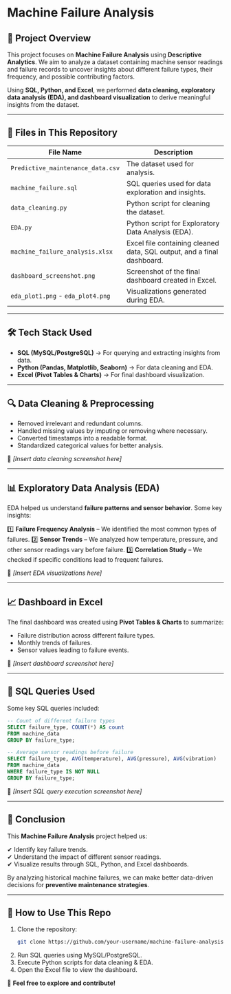 # Machine Failure Analysis

## 📌 Project Overview
This project focuses on **Machine Failure Analysis** using **Descriptive Analytics**. We aim to analyze a dataset containing machine sensor readings and failure records to uncover insights about different failure types, their frequency, and possible contributing factors.

Using **SQL, Python, and Excel**, we performed **data cleaning, exploratory data analysis (EDA), and dashboard visualization** to derive meaningful insights from the dataset.

---

## 📂 Files in This Repository

| File Name                       | Description |
|---------------------------------|-------------|
| `Predictive_maintenance_data.csv` | The dataset used for analysis. |
| `machine_failure.sql`            | SQL queries used for data exploration and insights. |
| `data_cleaning.py`               | Python script for cleaning the dataset. |
| `EDA.py`                         | Python script for Exploratory Data Analysis (EDA). |
| `machine_failure_analysis.xlsx`  | Excel file containing cleaned data, SQL output, and a final dashboard. |
| `dashboard_screenshot.png`       | Screenshot of the final dashboard created in Excel. |
| `eda_plot1.png` - `eda_plot4.png` | Visualizations generated during EDA. |

---

## 🛠️ Tech Stack Used

- **SQL (MySQL/PostgreSQL)** → For querying and extracting insights from data.
- **Python (Pandas, Matplotlib, Seaborn)** → For data cleaning and EDA.
- **Excel (Pivot Tables & Charts)** → For final dashboard visualization.

---

## 🔍 Data Cleaning & Preprocessing

- Removed irrelevant and redundant columns.
- Handled missing values by imputing or removing where necessary.
- Converted timestamps into a readable format.
- Standardized categorical values for better analysis.

📌 _[Insert data cleaning screenshot here]_  

---

## 📊 Exploratory Data Analysis (EDA)

EDA helped us understand **failure patterns and sensor behavior**. Some key insights:

1️⃣ **Failure Frequency Analysis** – We identified the most common types of failures.
2️⃣ **Sensor Trends** – We analyzed how temperature, pressure, and other sensor readings vary before failure.
3️⃣ **Correlation Study** – We checked if specific conditions lead to frequent failures.

📌 _[Insert EDA visualizations here]_  

---

## 📈 Dashboard in Excel

The final dashboard was created using **Pivot Tables & Charts** to summarize:

- Failure distribution across different failure types.
- Monthly trends of failures.
- Sensor values leading to failure events.

📌 _[Insert dashboard screenshot here]_  

---

## 📝 SQL Queries Used

Some key SQL queries included:

```sql
-- Count of different failure types
SELECT failure_type, COUNT(*) AS count
FROM machine_data
GROUP BY failure_type;

-- Average sensor readings before failure
SELECT failure_type, AVG(temperature), AVG(pressure), AVG(vibration)
FROM machine_data
WHERE failure_type IS NOT NULL
GROUP BY failure_type;
```

📌 _[Insert SQL query execution screenshot here]_  

---

## 📌 Conclusion
This **Machine Failure Analysis** project helped us:

✔ Identify key failure trends.  
✔ Understand the impact of different sensor readings.  
✔ Visualize results through SQL, Python, and Excel dashboards.  

By analyzing historical machine failures, we can make better data-driven decisions for **preventive maintenance strategies**.

---

## 📎 How to Use This Repo

1. Clone the repository:
   ```bash
   git clone https://github.com/your-username/machine-failure-analysis.git
   ```
2. Run SQL queries using MySQL/PostgreSQL.
3. Execute Python scripts for data cleaning & EDA.
4. Open the Excel file to view the dashboard.

🚀 **Feel free to explore and contribute!**

